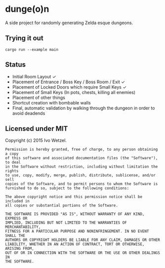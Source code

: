 # dunge(o)n

A side project for randomly generating Zelda esque dungeons.


## Trying it out

    cargo run --example main


## Status

- Initial Room Layout ✓
- Placement of Entrance / Boss Key / Boss Room / Exit ✓
- Placement of Locked Doors which require Small Keys ✓
- Placement of Small Keys (In pots, chests, killing all enemies)
- Placement of other things
- Shortcut creation with bombable walls
- Final, automatic validation by walking through the dungeon in order to avoid deadends

## Licensed under MIT

Copyright (c) 2015 Ivo Wetzel.

```
Permission is hereby granted, free of charge, to any person obtaining a copy
of this software and associated documentation files (the "Software"), to deal
in the Software without restriction, including without limitation the rights
to use, copy, modify, merge, publish, distribute, sublicense, and/or sell
copies of the Software, and to permit persons to whom the Software is
furnished to do so, subject to the following conditions:

The above copyright notice and this permission notice shall be included in
all copies or substantial portions of the Software.

THE SOFTWARE IS PROVIDED "AS IS", WITHOUT WARRANTY OF ANY KIND, EXPRESS OR
IMPLIED, INCLUDING BUT NOT LIMITED TO THE WARRANTIES OF MERCHANTABILITY,
FITNESS FOR A PARTICULAR PURPOSE AND NONINFRINGEMENT. IN NO EVENT SHALL THE
AUTHORS OR COPYRIGHT HOLDERS BE LIABLE FOR ANY CLAIM, DAMAGES OR OTHER
LIABILITY, WHETHER IN AN ACTION OF CONTRACT, TORT OR OTHERWISE, ARISING FROM,
OUT OF OR IN CONNECTION WITH THE SOFTWARE OR THE USE OR OTHER DEALINGS IN
THE SOFTWARE.
```
